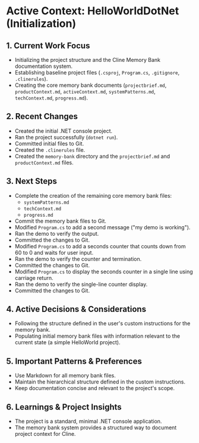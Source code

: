 # Active Context: HelloWorldDotNet (Initialization)

## 1. Current Work Focus

*   Initializing the project structure and the Cline Memory Bank documentation system.
*   Establishing baseline project files (`.csproj`, `Program.cs`, `.gitignore`, `.clinerules`).
*   Creating the core memory bank documents (`projectbrief.md`, `productContext.md`, `activeContext.md`, `systemPatterns.md`, `techContext.md`, `progress.md`).

## 2. Recent Changes

*   Created the initial .NET console project.
*   Ran the project successfully (`dotnet run`).
*   Committed initial files to Git.
*   Created the `.clinerules` file.
*   Created the `memory-bank` directory and the `projectbrief.md` and `productContext.md` files.

## 3. Next Steps

*   Complete the creation of the remaining core memory bank files:
    *   `systemPatterns.md`
    *   `techContext.md`
    *   `progress.md`
*   Commit the memory bank files to Git.
*   Modified `Program.cs` to add a second message ("my demo is working").
*   Ran the demo to verify the output.
*   Committed the changes to Git.
*   Modified `Program.cs` to add a seconds counter that counts down from 60 to 0 and waits for user input.
*   Ran the demo to verify the counter and termination.
*   Committed the changes to Git.
*   Modified `Program.cs` to display the seconds counter in a single line using carriage return.
*   Ran the demo to verify the single-line counter display.
*   Committed the changes to Git.

## 4. Active Decisions & Considerations

*   Following the structure defined in the user's custom instructions for the memory bank.
*   Populating initial memory bank files with information relevant to the current state (a simple HelloWorld project).

## 5. Important Patterns & Preferences

*   Use Markdown for all memory bank files.
*   Maintain the hierarchical structure defined in the custom instructions.
*   Keep documentation concise and relevant to the project's scope.

## 6. Learnings & Project Insights

*   The project is a standard, minimal .NET console application.
*   The memory bank system provides a structured way to document project context for Cline.
